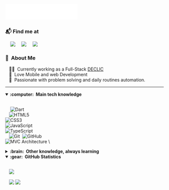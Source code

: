 
<img src="assets/assets/header.svg"></img>

### 📬 Find me at
<p>&nbsp;&nbsp;&nbsp;  <a href="mailto:chompaoreh338@gmailcom"><img src="https://img.shields.io/badge/gmail-%23D14836.svg?&style=for-the-badge&logo=gmail&logoColor=white" /></a>&nbsp;&nbsp;&nbsp;&nbsp;
   <a href="www.linkedin.com/in/hyacinthe-compaoré-noma"><img src="https://img.shields.io/badge/linkedin-%230077B5.svg?&style=for-the-badge&logo=linkedin&logoColor=white" /></a>&nbsp;&nbsp;&nbsp;&nbsp;
  <a href="https://twitter.com/compaoreh338/"><img src="https://img.shields.io/badge/twitter-%230077B5.svg?&style=for-the-badge&logo=twitter&logoColor=white" /></a>&nbsp;&nbsp;&nbsp;&nbsp;
</p>

### :space_invader: &nbsp;About Me

&nbsp;&nbsp;&nbsp;:technologist: &nbsp;Currently working as a Full-Stack
 [DECLIC](https://declic.africa/) \
&nbsp;&nbsp;&nbsp;:seedling: &nbsp;Love  Mobile  and web Development  \
&nbsp;&nbsp;&nbsp;:heartbeat: &nbsp;Passionate with problem solving and daily routines automation.

<hr/>

<details open>
  <summary><b>:computer: &nbsp;Main tech knowledge</b></summary>
  <br/>

&nbsp;&nbsp;&nbsp;
![Dart](https://img.shields.io/badge/DART-%230175C2.svg?&style=flat-square&logo=dart&logoColor=white) &nbsp;\
&nbsp;&nbsp;&nbsp;![HTML5](https://img.shields.io/badge/HTML5-E34F26.svg?&style=flat&logo=html5&logoColor=white)&nbsp;\
![CSS3](https://img.shields.io/badge/CSS3-%231572B6.svg?&style=flat&logo=css3&logoColor=white)&nbsp;\
![JavaScript](https://img.shields.io/badge/-JavaScript-%23F7DF1C?style=flat-square&logo=javascript&logoColor=000000&labelColor=%23F7DF1C&color=%23FFCE5A)&nbsp;\
![TypeScript](https://img.shields.io/badge/TYPESCRIPT-%23007ACC.svg?&style=flat&logo=typescript&logoColor=white)&nbsp;\
&nbsp;&nbsp;&nbsp;![Git](https://img.shields.io/badge/GIT-%23F05033.svg?&style=flat&logo=git&logoColor=white)&nbsp;
![GitHub](https://img.shields.io/badge/GITHUB-%23121011.svg?&style=flat&logo=github&logoColor=white)&nbsp;\
![MVC Architecture](https://img.shields.io/badge/MVC-888888.svg?&style=flat&logoColor=white)&nbsp;\
</details>

<details>
  <summary><b>:brain: &nbsp;Other knowledge, always learning</b></summary>
  <br/>
![XD](https://img.shields.io/badge/XD-FFC0CB.svg?&style=flat&logo=adobe-xd&logoColor=black)&nbsp;\
![React](https://img.shields.io/badge/-React-%23282C34?style=flat-square&logo=react)&nbsp;\
![Flutter](https://img.shields.io/badge/FLUTTER-02569B.svg?&style=flat&logo=flutter&logoColor=white) &nbsp;\

</details>

<details open>
  <summary><b>:gear: &nbsp;GitHub Statistics</b></summary>
  <br/>   
    <p>
        &nbsp;&nbsp;&nbsp;<img height="150px" src="https://github-readme-streak-stats.herokuapp.com?user=compaoreh338&theme=dark" />
    </p>
    <p>
        &nbsp;&nbsp;&nbsp;<img height="150px" src="https://github-readme-stats.vercel.app/api?username=compaoreh338&hide_title=false&hide_border=true&show_icons=true&include_all_commits=true&count_private=true&line_height=21&theme=nightowl" /> <img height="150px" src="https://github-readme-stats.vercel.app/api/top-langs/?username=adamako&hide=html&hide_title=true&hide_border=true&layout=compact&langs_count=8&theme=nightowl" />
    </p>

</details>
